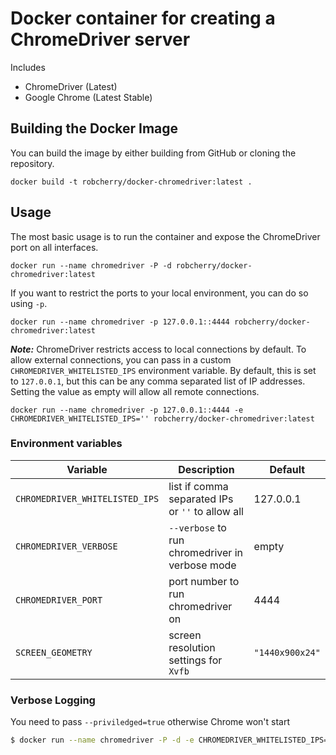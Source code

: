 # Docker container for creating a ChromeDriver server

Includes

* ChromeDriver (Latest)
* Google Chrome (Latest Stable)

## Building the Docker Image

You can build the image by either building from GitHub or cloning the repository.

```
docker build -t robcherry/docker-chromedriver:latest .
```

## Usage

The most basic usage is to run the container and expose the ChromeDriver port on all interfaces.

```
docker run --name chromedriver -P -d robcherry/docker-chromedriver:latest
```

If you want to restrict the ports to your local environment, you can do so using `-p`.

```
docker run --name chromedriver -p 127.0.0.1::4444 robcherry/docker-chromedriver:latest
```

***Note:*** ChromeDriver restricts access to local connections by default.  To allow external connections, you can pass in a custom `CHROMEDRIVER_WHITELISTED_IPS` environment variable.  By default, this is set to `127.0.0.1`, but this can be any comma separated list of IP addresses.  Setting the value as empty will allow all remote connections.

```
docker run --name chromedriver -p 127.0.0.1::4444 -e CHROMEDRIVER_WHITELISTED_IPS='' robcherry/docker-chromedriver:latest
```

### Environment variables

| Variable      | Description   | Default | 
| ------------- |---------------| ---------|
| `CHROMEDRIVER_WHITELISTED_IPS` | list if comma separated IPs or `''` to allow all | 127.0.0.1 |
| `CHROMEDRIVER_VERBOSE` | `--verbose` to run chromedriver in verbose mode | empty |
| `CHROMEDRIVER_PORT` | port number to run chromedriver on | 4444 |
| `SCREEN_GEOMETRY` | screen resolution settings for `Xvfb` | `"1440x900x24"` |


### Verbose Logging

You need to pass `--priviledged=true` otherwise Chrome won't start

```sh
$ docker run --name chromedriver -P -d -e CHROMEDRIVER_WHITELISTED_IPS='' -e CHROMEDRIVER_VERBOSE='--verbose' --privileged=true chromedriver:latest
 ```
